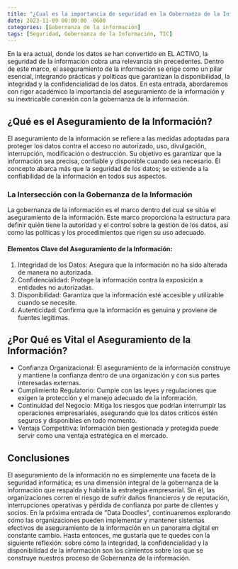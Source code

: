 ```yaml
---
title: "¿Cual es la importancia de seguridad en la Gobernanza de la Información?"
date: 2023-11-09 00:00:00 -0600
categories: [Gobernanza de la información]
tags: [Seguridad, Gobernanza de la Información, TIC]
---
```


En la era actual, donde los datos se han convertido en EL ACTIVO, la seguridad de la información cobra una relevancia sin precedentes. Dentro de este marco, el aseguramiento de la información se erige como un pilar esencial, integrando prácticas y políticas que garantizan la disponibilidad, la integridad y la confidencialidad de los datos. En esta entrada, abordaremos con rigor académico la importancia del aseguramiento de la información y su inextricable conexión con la gobernanza de la información.

## **¿Qué es el Aseguramiento de la Información?**
El aseguramiento de la información se refiere a las medidas adoptadas para proteger los datos contra el acceso no autorizado, uso, divulgación, interrupción, modificación o destrucción. Su objetivo es garantizar que la información sea precisa, confiable y disponible cuando sea necesario. El concepto abarca más que la seguridad de los datos; se extiende a la confiabilidad de la información en todos sus aspectos.

### La Intersección con la Gobernanza de la Información
La gobernanza de la información es el marco dentro del cual se sitúa el aseguramiento de la información. Este marco proporciona la estructura para definir quién tiene la autoridad y el control sobre la gestión de los datos, así como las políticas y los procedimientos que rigen su uso adecuado.

#### Elementos Clave del Aseguramiento de la Información:
1. Integridad de los Datos: Asegura que la información no ha sido alterada de manera no autorizada.
1. Confidencialidad: Protege la información contra la exposición a entidades no autorizadas.
1. Disponibilidad: Garantiza que la información esté accesible y utilizable cuando se necesite.
1. Autenticidad: Confirma que la información es genuina y proviene de fuentes legítimas.

## ¿Por Qué es Vital el Aseguramiento de la Información?
-	Confianza Organizacional: El aseguramiento de la información construye y mantiene la confianza dentro de una organización y con sus partes interesadas externas.
-	Cumplimiento Regulatorio: Cumple con las leyes y regulaciones que exigen la protección y el manejo adecuado de la información.
-	Continuidad del Negocio: Mitiga los riesgos que podrían interrumpir las operaciones empresariales, asegurando que los datos críticos estén seguros y disponibles en todo momento.
-	Ventaja Competitiva: Información bien gestionada y protegida puede servir como una ventaja estratégica en el mercado.

## Conclusiones
El aseguramiento de la información no es simplemente una faceta de la seguridad informática; es una dimensión integral de la gobernanza de la información que respalda y habilita la estrategia empresarial. Sin él, las organizaciones corren el riesgo de sufrir daños financieros y de reputación, interrupciones operativas y pérdida de confianza por parte de clientes y socios.
En la próxima entrada de "Data Doodles", continuaremos explorando cómo las organizaciones pueden implementar y mantener sistemas efectivos de aseguramiento de la información en un panorama digital en constante cambio. Hasta entonces, me gustaría que te quedes con la siguiente reflexión: sobre cómo la integridad, la confidencialidad y la disponibilidad de la información son los cimientos sobre los que se construye nuestros proceso de Gobernanza de la información.

